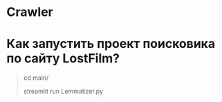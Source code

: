 # Crawler

# Как запустить проект поисковика по сайту LostFilm?

>cd main/
> 
>streamlit run Lemmatizer.py

